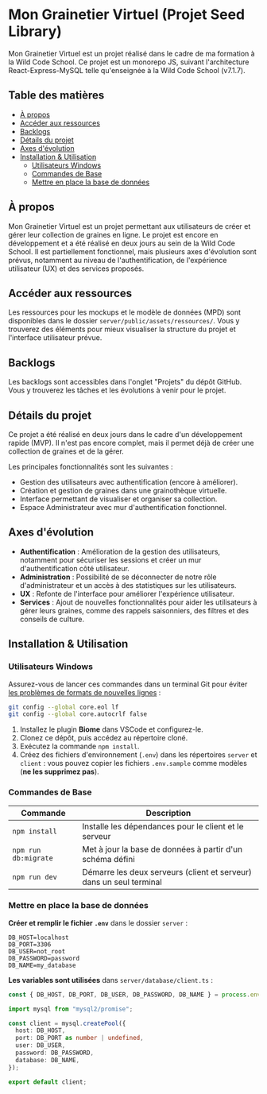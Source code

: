 
# Mon Grainetier Virtuel (Projet Seed Library)

Mon Grainetier Virtuel est un projet réalisé dans le cadre de ma formation à la Wild Code School. Ce projet est un monorepo JS, suivant l'architecture React-Express-MySQL telle qu'enseignée à la Wild Code School (v7.1.7).

## Table des matières

- [À propos](#à-propos)
- [Accéder aux ressources](#accéder-aux-ressources)
- [Backlogs](#backlogs)
- [Détails du projet](#détails-du-projet)
- [Axes d'évolution](#axes-dévolution)
- [Installation & Utilisation](#installation--utilisation)
  - [Utilisateurs Windows](#utilisateurs-windows)
  - [Commandes de Base](#commandes-de-base)
  - [Mettre en place la base de données](#mettre-en-place-la-base-de-données)

## À propos

Mon Grainetier Virtuel est un projet permettant aux utilisateurs de créer et gérer leur collection de graines en ligne. Le projet est encore en développement et a été réalisé en deux jours au sein de la Wild Code School. Il est partiellement fonctionnel, mais plusieurs axes d'évolution sont prévus, notamment au niveau de l'authentification, de l'expérience utilisateur (UX) et des services proposés.

## Accéder aux ressources

Les ressources pour les mockups et le modèle de données (MPD) sont disponibles dans le dossier `server/public/assets/ressources/`. Vous y trouverez des éléments pour mieux visualiser la structure du projet et l'interface utilisateur prévue.

## Backlogs

Les backlogs sont accessibles dans l'onglet "Projets" du dépôt GitHub. Vous y trouverez les tâches et les évolutions à venir pour le projet.

## Détails du projet

Ce projet a été réalisé en deux jours dans le cadre d'un développement rapide (MVP). Il n'est pas encore complet, mais il permet déjà de créer une collection de graines et de la gérer.

Les principales fonctionnalités sont les suivantes :

- Gestion des utilisateurs avec authentification (encore à améliorer).
- Création et gestion de graines dans une grainothèque virtuelle.
- Interface permettant de visualiser et organiser sa collection.
- Espace Administrateur avec mur d'authentification fonctionnel.

## Axes d'évolution

- **Authentification** : Amélioration de la gestion des utilisateurs, notamment pour sécuriser les sessions et créer un mur d'authentification côté utilisateur.
- **Administration** : Possibilité de se déconnecter de notre rôle d'administrateur et un accès à des statistiques sur les utilisateurs.
- **UX** : Refonte de l'interface pour améliorer l'expérience utilisateur.
- **Services** : Ajout de nouvelles fonctionnalités pour aider les utilisateurs à gérer leurs graines, comme des rappels saisonniers, des filtres et des conseils de culture.

## Installation & Utilisation

### Utilisateurs Windows

Assurez-vous de lancer ces commandes dans un terminal Git pour éviter [les problèmes de formats de nouvelles lignes](https://en.wikipedia.org/wiki/Newline#Issues_with_different_newline_formats) :

```sh
git config --global core.eol lf
git config --global core.autocrlf false
```

1. Installez le plugin **Biome** dans VSCode et configurez-le.
2. Clonez ce dépôt, puis accédez au répertoire cloné.
3. Exécutez la commande `npm install`.
4. Créez des fichiers d'environnement (`.env`) dans les répertoires `server` et `client` : vous pouvez copier les fichiers `.env.sample` comme modèles (**ne les supprimez pas**).

### Commandes de Base

| Commande               | Description                                                                 |
|------------------------|-----------------------------------------------------------------------------|
| `npm install`          | Installe les dépendances pour le client et le serveur                       |
| `npm run db:migrate`   | Met à jour la base de données à partir d'un schéma défini                   |
| `npm run dev`          | Démarre les deux serveurs (client et serveur) dans un seul terminal         |

### Mettre en place la base de données

**Créer et remplir le fichier `.env`** dans le dossier `server` :

```plaintext
DB_HOST=localhost
DB_PORT=3306
DB_USER=not_root
DB_PASSWORD=password
DB_NAME=my_database
```

**Les variables sont utilisées** dans `server/database/client.ts` :

```typescript
const { DB_HOST, DB_PORT, DB_USER, DB_PASSWORD, DB_NAME } = process.env;

import mysql from "mysql2/promise";

const client = mysql.createPool({
  host: DB_HOST,
  port: DB_PORT as number | undefined,
  user: DB_USER,
  password: DB_PASSWORD,
  database: DB_NAME,
});

export default client;
```
